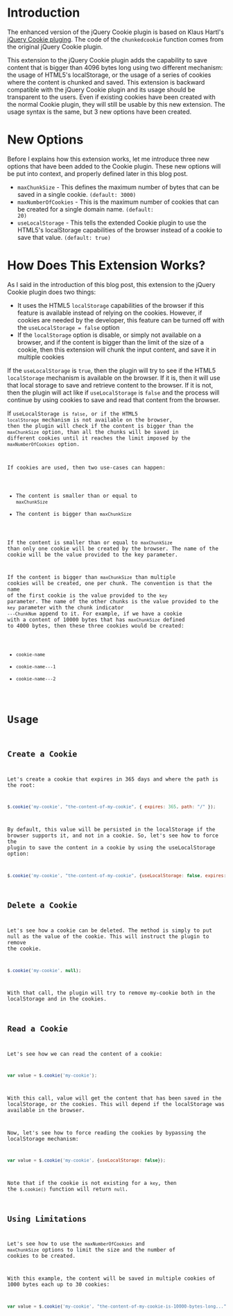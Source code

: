 Introduction
============

The enhanced version of the jQuery Cookie plugin is based on Klaus Hartl's [jQuery Cookie pluging](https://github.com/carhartl/jquery-cookie). The code of the <code>chunkedcookie</code> function comes from the original jQuery Cookie plugin.

This extension to the jQuery Cookie plugin adds the capability to save content that is bigger than 4096 bytes long using two different mechanism: the usage of HTML5's localStorage, or the usage of a series of cookies where the content is chunked and saved. This extension is backward compatible with the jQuery Cookie plugin and its usage should be transparent to the users. Even if existing cookies have been created with the normal Cookie plugin, they will still be usable by this new extension. The usage syntax is the same, but 3 new options have been created.

New Options
===========

Before I explains how this extension works, let me introduce three new options that have been added to the Cookie plugin. These new options will be put into context, and properly defined later in this blog post.

* <code>maxChunkSize</code> - This defines the maximum number of bytes that can be saved in a single cookie. <code>(default: 3000)</code>
* <code>maxNumberOfCookies</code> - This is the maximum number of cookies that can be created for a single domain name. <code>(default: 20)</code>
* <code>useLocalStorage</code> - This tells the extended Cookie plugin to use the HTML5's localStorage capabilities of the browser instead of a cookie to save that value. <code>(default: true)</code>


How Does This Extension Works?
==============================

As I said in the introduction of this blog post, this extension to the jQuery Cookie plugin does two things:

* It uses the HTML5 <code>localStorage</code> capabilities of the browser if this feature is available instead of relying on the cookies. However, if cookies are needed by the developer, this feature can be turned off with the <code>useLocalStorage = false</code> option
* If the <code>localStorage</code> option is disable, or simply not available on a browser, and if the content is bigger than the limit of the size of a cookie, then this extension will chunk the input content, and save it in multiple cookies

If the <code>useLocalStorage</code> is <code>true</code>, then the plugin will try to see if the HTML5 <code>localStorage</code> mechanism is available on the browser. If it is, then it will use that local storage to save and retrieve content to the browser. If it is not, then the plugin will act like if <code>useLocalStorage</code> is <code>false</code> and the process will continue by using cookies to save and read that content from the browser.

If <code>useLocalStorage is <code>false</code>, or if the HTML5 <code>localStorage</code> mechanism is not available on the browser, then the plugin will check if the content is bigger than the <code>maxChunkSize</code> option, than all the chunks will be saved in different cookies until it reaches the limit imposed by the <code>maxNumberOfCookies</code> option.

If cookies are used, then two use-cases can happen:

* The content is smaller than or equal to <code>maxChunkSize</code>
* The content is bigger than <code>maxChunkSize</code>

If the content is smaller than or equal to <code>maxChunkSize</code> than only one cookie will be created by the browser. The name of the cookie will be the value provided to the key parameter.

If the content is bigger than <code>maxChunkSize</code> than multiple cookies will be created, one per chunk. The convention is that the name of the first cookie is the value provided to the <code>key</code> parameter. The name of the other chunks is the value provided to the <code>key</code> parameter with the chunk indicator <code>---ChunkNum</code> append to it. For example, if we have a cookie with a content of 10000 bytes that has <code>maxChunkSize</code> defined to 4000 bytes, then these three cookies would be created:

* <code>cookie-name</code>
* <code>cookie-name---1</code>
* <code>cookie-name---2</code>

Usage
=====

Create a Cookie
---------------

Let's create a cookie that expires in 365 days and where the path is the root:



```javascript
$.cookie('my-cookie', "the-content-of-my-cookie", { expires: 365, path: "/" });
```

By default, this value will be persisted in the localStorage if the browser supports it, and not in a cookie. So, let's see how to force the plugin to save the content in a cookie by using the useLocalStorage option:

```javascript
$.cookie('my-cookie', "the-content-of-my-cookie", {useLocalStorage: false, expires: 365, path: "/" });
```

Delete a Cookie
---------------

Let's see how a cookie can be deleted. The method is simply to put null as the value of the cookie. This will instruct the plugin to remove the cookie.

```javascript
$.cookie('my-cookie', null);
```

With that call, the plugin will try to remove my-cookie both in the localStorage and in the cookies.

Read a Cookie
-------------

Let's see how we can read the content of a cookie:

```javascript
var value = $.cookie('my-cookie');
```

With this call, value will get the content that has been saved in the localStorage, or the cookies. This will depend if the localStorage was available in the browser.

Now, let's see how to force reading the cookies by bypassing the localStorage mechanism:

```javascript
var value = $.cookie('my-cookie', {useLocalStorage: false});
```

Note that if the cookie is not existing for a <code>key</code>, then the <code>$.cookie()</code> function will return <code>null</code>.

Using Limitations
-----------------

Let's see how to use the <code>maxNumberOfCookies</code> and <code>maxChunkSize</code> options to limit the size and the number of cookies to be created.

With this example, the content will be saved in multiple cookies of 1000 bytes each up to 30 cookies:

```javascript
var value = $.cookie('my-cookie', "the-content-of-my-cookie-is-10000-bytes-long...", {useLocalStorage: false, maxChunkSize  = 1000, maxNumberOfCookies = 30, expires: 365, path: "/" });
```
